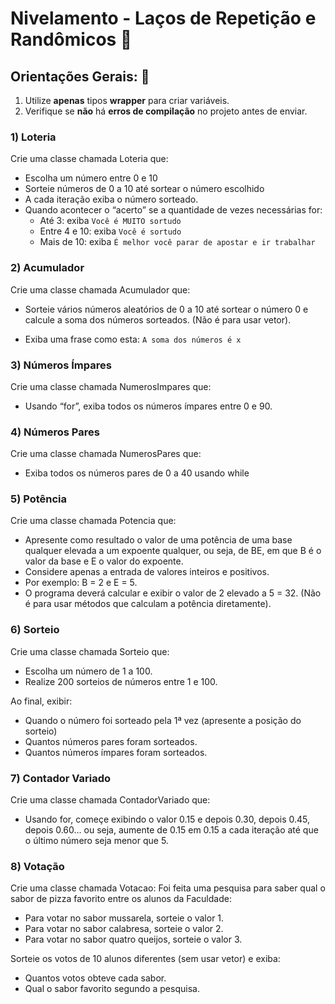 # Nivelamento - Laços de Repetição e Randômicos  📎

## Orientações Gerais: 🚨
1. Utilize **apenas** tipos **wrapper** para criar variáveis.
2. Verifique se **não** há **erros de compilação** no projeto antes de enviar.

### 1) Loteria
Crie uma classe chamada Loteria que:
- Escolha um número entre 0 e 10
- Sorteie números de 0 a 10 até sortear o número escolhido
- A cada iteração exiba o número sorteado.
- Quando acontecer o “acerto” se a quantidade de vezes necessárias for:
    - Até 3: exiba ```Você é MUITO sortudo```
    - Entre 4 e 10: exiba ```Você é sortudo```
    - Mais de 10: exiba ```É melhor você parar de apostar e ir trabalhar```

### 2) Acumulador
Crie uma classe chamada Acumulador que:
- Sorteie vários números aleatórios de 0 a 10 até sortear o número 0 e calcule a soma dos
  números sorteados. (Não é para usar vetor).

- Exiba uma frase como esta: ``` A soma dos números é x ```

### 3) Números Ímpares
Crie uma classe chamada NumerosImpares que:
- Usando “for”, exiba todos os números ímpares entre 0 e 90.

### 4) Números Pares
Crie uma classe chamada NumerosPares que:
- Exiba todos os números pares de 0 a 40 usando while

### 5) Potência
Crie uma classe chamada Potencia que:
- Apresente como resultado o valor de uma potência de uma base qualquer elevada a um
  expoente qualquer, ou seja, de BE, em que B é o valor da base e E o valor do expoente.
- Considere apenas a entrada de valores inteiros e positivos.
- Por exemplo: B = 2 e E = 5.
- O programa deverá calcular e exibir o valor de 2 elevado a 5 = 32. (Não é para usar
  métodos que calculam a potência diretamente).

### 6) Sorteio
Crie uma classe chamada Sorteio que:
- Escolha um número de 1 a 100.
- Realize 200 sorteios de números entre 1 e 100.

Ao final, exibir:
- Quando o número foi sorteado pela 1ª vez (apresente a posição do sorteio)
- Quantos números pares foram sorteados.
- Quantos números ímpares foram sorteados.

### 7) Contador Variado
Crie uma classe chamada ContadorVariado que:
- Usando for, começe exibindo o valor 0.15 e depois 0.30, depois 0.45, depois 0.60... ou
  seja, aumente de 0.15 em 0.15 a cada iteração até que o último número seja menor que 5.

### 8) Votação
Crie uma classe chamada Votacao:
Foi feita uma pesquisa para saber qual o sabor de pizza favorito entre os alunos da Faculdade:
- Para votar no sabor mussarela, sorteie o valor 1.
- Para votar no sabor calabresa, sorteie o valor 2.
- Para votar no sabor quatro queijos, sorteie o valor 3.

Sorteie os votos de 10 alunos diferentes (sem usar vetor) e exiba:
- Quantos votos obteve cada sabor.
- Qual o sabor favorito segundo a pesquisa.
